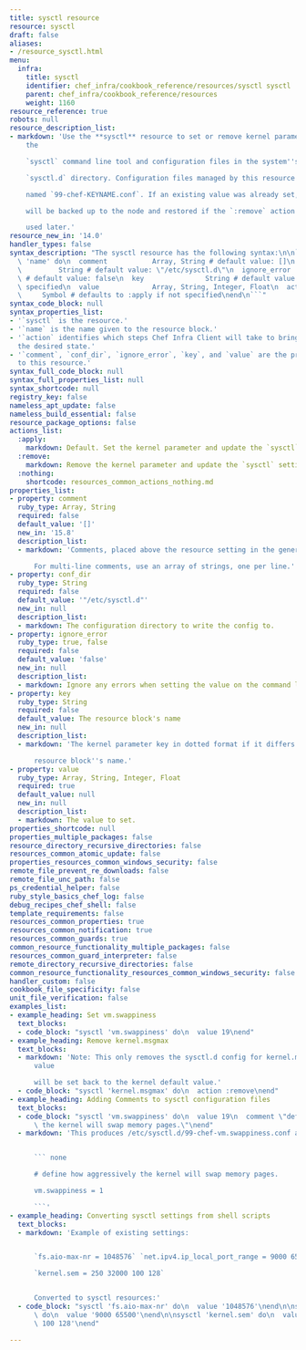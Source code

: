 ```yaml
---
title: sysctl resource
resource: sysctl
draft: false
aliases:
- /resource_sysctl.html
menu:
  infra:
    title: sysctl
    identifier: chef_infra/cookbook_reference/resources/sysctl sysctl
    parent: chef_infra/cookbook_reference/resources
    weight: 1160
resource_reference: true
robots: null
resource_description_list:
- markdown: 'Use the **sysctl** resource to set or remove kernel parameters using
    the

    `sysctl` command line tool and configuration files in the system''s

    `sysctl.d` directory. Configuration files managed by this resource are

    named `99-chef-KEYNAME.conf`. If an existing value was already set, it

    will be backed up to the node and restored if the `:remove` action is

    used later.'
resource_new_in: '14.0'
handler_types: false
syntax_description: "The sysctl resource has the following syntax:\n\n``` ruby\nsysctl\
  \ 'name' do\n  comment           Array, String # default value: []\n  conf_dir \
  \         String # default value: \"/etc/sysctl.d\"\n  ignore_error      true, false\
  \ # default value: false\n  key               String # default value: 'name' unless\
  \ specified\n  value             Array, String, Integer, Float\n  action       \
  \     Symbol # defaults to :apply if not specified\nend\n```"
syntax_code_block: null
syntax_properties_list:
- '`sysctl` is the resource.'
- '`name` is the name given to the resource block.'
- '`action` identifies which steps Chef Infra Client will take to bring the node into
  the desired state.'
- '`comment`, `conf_dir`, `ignore_error`, `key`, and `value` are the properties available
  to this resource.'
syntax_full_code_block: null
syntax_full_properties_list: null
syntax_shortcode: null
registry_key: false
nameless_apt_update: false
nameless_build_essential: false
resource_package_options: false
actions_list:
  :apply:
    markdown: Default. Set the kernel parameter and update the `sysctl` settings.
  :remove:
    markdown: Remove the kernel parameter and update the `sysctl` settings.
  :nothing:
    shortcode: resources_common_actions_nothing.md
properties_list:
- property: comment
  ruby_type: Array, String
  required: false
  default_value: '[]'
  new_in: '15.8'
  description_list:
  - markdown: 'Comments, placed above the resource setting in the generated file.

      For multi-line comments, use an array of strings, one per line.'
- property: conf_dir
  ruby_type: String
  required: false
  default_value: '"/etc/sysctl.d"'
  new_in: null
  description_list:
  - markdown: The configuration directory to write the config to.
- property: ignore_error
  ruby_type: true, false
  required: false
  default_value: 'false'
  new_in: null
  description_list:
  - markdown: Ignore any errors when setting the value on the command line.
- property: key
  ruby_type: String
  required: false
  default_value: The resource block's name
  new_in: null
  description_list:
  - markdown: 'The kernel parameter key in dotted format if it differs from the

      resource block''s name.'
- property: value
  ruby_type: Array, String, Integer, Float
  required: true
  default_value: null
  new_in: null
  description_list:
  - markdown: The value to set.
properties_shortcode: null
properties_multiple_packages: false
resource_directory_recursive_directories: false
resources_common_atomic_update: false
properties_resources_common_windows_security: false
remote_file_prevent_re_downloads: false
remote_file_unc_path: false
ps_credential_helper: false
ruby_style_basics_chef_log: false
debug_recipes_chef_shell: false
template_requirements: false
resources_common_properties: true
resources_common_notification: true
resources_common_guards: true
common_resource_functionality_multiple_packages: false
resources_common_guard_interpreter: false
remote_directory_recursive_directories: false
common_resource_functionality_resources_common_windows_security: false
handler_custom: false
cookbook_file_specificity: false
unit_file_verification: false
examples_list:
- example_heading: Set vm.swappiness
  text_blocks:
  - code_block: "sysctl 'vm.swappiness' do\n  value 19\nend"
- example_heading: Remove kernel.msgmax
  text_blocks:
  - markdown: 'Note: This only removes the sysctl.d config for kernel.msgmax. The
      value

      will be set back to the kernel default value.'
  - code_block: "sysctl 'kernel.msgmax' do\n  action :remove\nend"
- example_heading: Adding Comments to sysctl configuration files
  text_blocks:
  - code_block: "sysctl 'vm.swappiness' do\n  value 19\n  comment \"define how aggressively\
      \ the kernel will swap memory pages.\"\nend"
  - markdown: 'This produces /etc/sysctl.d/99-chef-vm.swappiness.conf as follows:


      ``` none

      # define how aggressively the kernel will swap memory pages.

      vm.swappiness = 1

      ```'
- example_heading: Converting sysctl settings from shell scripts
  text_blocks:
  - markdown: 'Example of existing settings:


      `fs.aio-max-nr = 1048576` `net.ipv4.ip_local_port_range = 9000 65500`

      `kernel.sem = 250 32000 100 128`


      Converted to sysctl resources:'
  - code_block: "sysctl 'fs.aio-max-nr' do\n  value '1048576'\nend\n\nsysctl 'net.ipv4.ip_local_port_range'\
      \ do\n  value '9000 65500'\nend\n\nsysctl 'kernel.sem' do\n  value '250 32000\
      \ 100 128'\nend"

---
```

